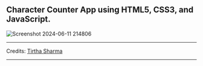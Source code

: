 ## Character Counter App using HTML5, CSS3, and JavaScript.

![Screenshot 2024-06-11 214806](https://github.com/genze121/Message-Counter/assets/45147588/df83bc97-1aa0-449e-85b6-c6b693e33872)

----

Credits: [Tirtha Sharma](https://github.com/genze121 "Tirtha Sharma")

---
